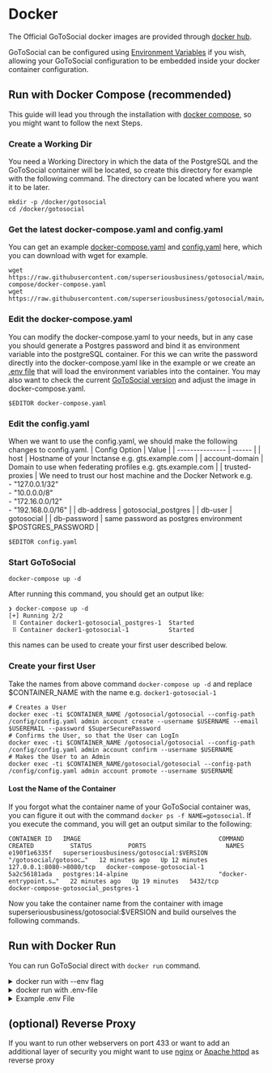 # Docker

The Official GoToSocial docker images are provided through [docker hub](https://hub.docker.com/r/superseriousbusiness/gotosocial "docker hub gotosocial").

GoToSocial can be configured using [Environment Variables](../configuration/index.md#environment-variables) if you wish, allowing your GoToSocial configuration to be embedded inside your docker container configuration.

## Run with Docker Compose (recommended)
This guide will lead you through the installation with [docker compose](https://docs.docker.com/compose/ "Docker Compose Docs"), so you might want to follow the next Steps.

### Create a Working Dir
You need a Working Directory in which the data of the PostgreSQL and the GoToSocial container will be located, so create this directory for example with the following command. 
The directory can be located where you want it to be later.

```shell
mkdir -p /docker/gotosocial
cd /docker/gotosocial
```
### Get the latest docker-compose.yaml and config.yaml
You can get an example [docker-compose.yaml](../../example/docker-compose/docker-compose.yaml "Example docker-compose.yaml") and [config.yaml](../../example/config.yaml "Example config.yaml") here, which you can download with wget for example.

```shell
wget https://raw.githubusercontent.com/superseriousbusiness/gotosocial/main/example/docker-compose/docker-compose.yaml
wget https://raw.githubusercontent.com/superseriousbusiness/gotosocial/main/example/config.yaml
```

### Edit the docker-compose.yaml
You can modify the docker-compose.yaml to your needs, but in any case you should generate a Postgres password and bind it as environment variable into the postgreSQL container. For this we can write the password directly into the docker-compose.yaml like in the example or we create an [.env file](https://docs.docker.com/compose/environment-variables/#the-env-file "Docker Docs") that will load the environment variables into the container. You may also want to check the current [GoToSocial version](https://github.com/superseriousbusiness/gotosocial/releases) and adjust the image in docker-compose.yaml.

```shell
$EDITOR docker-compose.yaml
```
### Edit the config.yaml
When we want to use the config.yaml, we should make the following changes to config.yaml.
| Config Option   | Value  |
| --------------- | ------ |
| host            | Hostname of your Inctanse e.g. gts.example.com |
| account-domain  | Domain to use when federating profiles e.g. gts.example.com |
| trusted-proxies | We need to trust our host machine and the Docker Network e.g.<br>- "127.0.0.1/32"<br>- "10.0.0.0/8"<br>- "172.16.0.0/12"<br>- "192.168.0.0/16" |
| db-address      | gotosocial_postgres |
| db-user         | gotosocial |
| db-password     | same password as postgres environment $POSTGRES_PASSWORD |

```shell
$EDITOR config.yaml
```
### Start GoToSocial

```shell
docker-compose up -d
```

After running this command, you should get an output like:
```shell
❯ docker-compose up -d
[+] Running 2/2
 ⠿ Container docker1-gotosocial_postgres-1  Started
 ⠿ Container docker1-gotosocial-1           Started
```

this names can be used to create your first user described below.

### Create your first User

Take the names from above command `docker-compose up -d` and replace $CONTAINER_NAME with the name e.g. `docker1-gotosocial-1`

```shell
# Creates a User
docker exec -ti $CONTAINER_NAME /gotosocial/gotosocial --config-path /config/config.yaml admin account create --username $USERNAME --email $USEREMAIL --password $SuperSecurePassword
# Confirms the User, so that the User can LogIn
docker exec -ti $CONTAINER_NAME /gotosocial/gotosocial --config-path /config/config.yaml admin account confirm --username $USERNAME
# Makes the User to an Admin
docker exec -ti $CONTAINER_NAME/gotosocial/gotosocial --config-path /config/config.yaml admin account promote --username $USERNAME
```

#### Lost the Name of the Container
If you forgot what the container name of your GoToSocial container was, you can figure it out with the command `docker ps -f NAME=gotosocial`.
If you execute the command, you will get an output similar to the following:

```shell
CONTAINER ID   IMAGE                                      COMMAND                  CREATED          STATUS          PORTS                      NAMES
e190f1e6335f   superseriousbusiness/gotosocial:$VERSION   "/gotosocial/gotosoc…"   12 minutes ago   Up 12 minutes   127.0.0.1:8080->8080/tcp   docker-compose-gotosocial-1
5a2c56181ada   postgres:14-alpine                         "docker-entrypoint.s…"   22 minutes ago   Up 19 minutes   5432/tcp                   docker-compose-gotosocial_postgres-1
```
Now you take the container name from the container with image superseriousbusiness/gotosocial:$VERSION and build ourselves the following commands.

## Run with Docker Run

You can run GoToSocial direct with `docker run` command.

<details>
  <summary>docker run with --env flag</summary>

```shell
docker run -e GTS_PORT='8080' -e GTS_PROTOCOL='https' -e GTS_TRUSTED_PROXIES='0.0.0.0/0' -e GTS_HOST='gotosocial.example.com' -e GTS_ACCOUNT_DOMAIN='gotosocial.example.com' -e GTS_DB_TYPE='sqlite' -e GTS_DB_ADDRESS='/gotosocial/database/sqlite.db' -e GTS_STORAGE_SERVE_PROTOCOL='https' -e GTS_STORAGE_SERVE_HOST='gotosocial.example.com' -e GTS_STORAGE_SERVE_BASE_PATH='/gotosocial/storage' -e GTS_LETSENCRYPT_ENABLED='false' -v $(pwd)/storage/:/gotosocial/storage/ -v $(pwd)/database/:/gotosocial/database/ -p 127.0.0.1:8080:8080 superseriousbusiness/gotosocial:0.2.0
```

</details>

<details>
  <summary>docker run with .env-file</summary>

```
docker run --env-file ./.env -v $(pwd)/storage/:/gotosocial/storage/ -v $(pwd)/database/:/gotosocial/database/ -p 127.0.0.1:8080:8080 superseriousbusiness/gotosocial:0.2.0
```

</details>

<details>
  <summary>Example .env File</summary>

```shell
$EDITOR .env
```

```
GTS_PORT=8080
GTS_PROTOCOL=https
GTS_TRUSTED_PROXIES=127.0.0.1 # should be the host machine and the Docker Network e.g. "127.0.0.1/32", "10.0.0.0/8", "172.16.0.0/12", "192.168.0.0/16"
GTS_HOST=gotosocial.example.com
GTS_ACCOUNT_DOMAIN=gotosocial.example.com
GTS_DB_TYPE=sqlite
GTS_DB_ADDRESS=/gotosocial/database/sqlite.db
GTS_STORAGE_SERVE_BASE_PATH=/gotosocial/storage
GTS_LETSENCRYPT_ENABLED=false
```
</details>

## (optional) Reverse Proxy

If you want to run other webservers on port 433 or want to add an additional layer of security you might want to use [nginx](./nginx.md) or [Apache httpd](./apache-httpd.md) as reverse proxy
